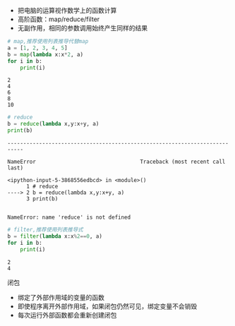
- 把电脑的运算视作数学上的函数计算
- 高阶函数：map/reduce/filter
- 无副作用，相同的参数调用始终产生同样的结果


```python
# map,推荐使用列表推导代替map
a = [1, 2, 3, 4, 5]
b = map(lambda x:x*2, a)
for i in b:
    print(i)
```

    2
    4
    6
    8
    10
    


```python
# reduce
b = reduce(lambda x,y:x+y, a)
print(b)
```


    ---------------------------------------------------------------------------

    NameError                                 Traceback (most recent call last)

    <ipython-input-5-3868556edbcd> in <module>()
          1 # reduce
    ----> 2 b = reduce(lambda x,y:x+y, a)
          3 print(b)
    

    NameError: name 'reduce' is not defined



```python
# filter,推荐使用列表推导式
b = filter(lambda x:x%2==0, a)
for i in b:
    print(i)
```

    2
    4
    

闭包
- 绑定了外部作用域的变量的函数
- 即使程序离开外部作用域，如果闭包仍然可见，绑定变量不会销毁
- 每次运行外部函数都会重新创建闭包


```python

```
